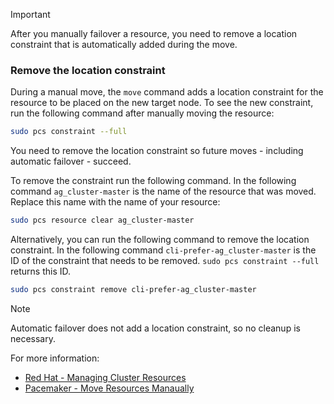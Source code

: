 >[!IMPORTANT]
>After you manually failover a resource, you need to remove a location constraint that is automatically added during the move.

### Remove the location constraint

During a manual move, the `move` command adds a location constraint for the resource to be placed on the new target node. To see the new constraint, run the following command after manually moving the resource:

```bash
sudo pcs constraint --full
```

You need to remove the location constraint so future moves - including automatic failover - succeed. 

To remove the constraint run the following command. In the following command `ag_cluster-master` is the name of the resource that was moved. Replace this name with the name of your resource:

```bash
sudo pcs resource clear ag_cluster-master 
```

Alternatively, you can run the following command to remove the location constraint. In the following command `cli-prefer-ag_cluster-master` is the ID of the constraint that needs to be removed. `sudo pcs constraint --full` returns this ID.  

```bash
sudo pcs constraint remove cli-prefer-ag_cluster-master  
```

>[!NOTE]
>Automatic failover does not add a location constraint, so no cleanup is necessary. 

For more information:
- [Red Hat - Managing Cluster Resources](http://access.redhat.com/documentation/Red_Hat_Enterprise_Linux/6/html/Configuring_the_Red_Hat_High_Availability_Add-On_with_Pacemaker/ch-manageresource-HAAR.html)
- [Pacemaker - Move Resources Manaually](http://clusterlabs.org/doc/en-US/Pacemaker/1.1-pcs/html/Clusters_from_Scratch/_move_resources_manually.html)
